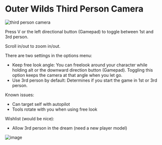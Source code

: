 # Outer Wilds Third Person Camera

![third person camera](https://user-images.githubusercontent.com/22628069/143540341-f2c7ce81-55b2-40fb-9392-3e89ba0f3aad.jpg)

Press V or the left directional button (Gamepad) to toggle between 1st and 3rd person.

Scroll in/out to zoom in/out.

There are two settings in the options menu:
- Keep free look angle: You can freelook around your character while holding alt or the downward direction button (Gamepad). Toggling this option keeps the camera at that angle when you let go.
- Use 3rd person by default: Determines if you start the game in 1st or 3rd person.

Known issues:
- Can target self with autopilot
- Tools rotate with you when using free look

Wishlist (would be nice):
- Allow 3rd person in the dream (need a new player model)

![image](https://user-images.githubusercontent.com/22628069/142536103-386cda90-2d35-4c95-8e98-05e7ab2081cc.png)
